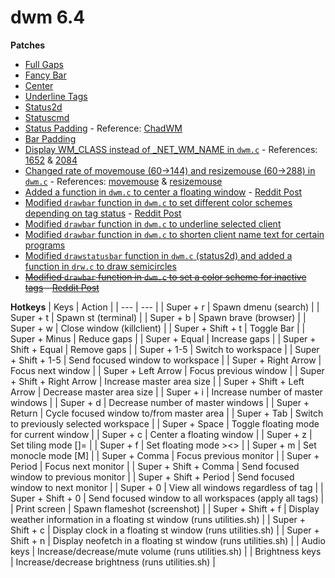 # dwm 6.4
**Patches**
* [Full Gaps](https://dwm.suckless.org/patches/fullgaps/)
* [Fancy Bar](https://dwm.suckless.org/patches/fancybar/)
* [Center](https://dwm.suckless.org/patches/center/)
* [Underline Tags](https://dwm.suckless.org/patches/underlinetags/)
* [Status2d](https://dwm.suckless.org/patches/status2d/)
* [Statuscmd](https://dwm.suckless.org/patches/statuscmd/)
* [Status Padding](https://github.com/BetaLost/dwm/commit/42839e104b0b2408b29f04a83a2b1489f93b271d) - Reference: [ChadWM](https://github.com/siduck/chadwm)
* [Bar Padding](https://github.com/BetaLost/dwm/commit/c4e325d27afee974f5bfd06fb3ce03d06e22efe2)
* [Display WM_CLASS instead of _NET_WM_NAME in `dwm.c`](https://www.reddit.com/r/dwm/comments/ssm1ph/how_to_make_it_so_that_the_window_title_only/) - References: [1652](https://github.com/BetaLost/dwm/blob/f452d3ea748492e43054e3c43639894b394dd178/dwm.c#L1652) & [2084](https://github.com/BetaLost/dwm/blob/f452d3ea748492e43054e3c43639894b394dd178/dwm.c#L2084)
* [Changed rate of movemouse (60->144) and resizemouse (60->288) in `dwm.c`](https://www.reddit.com/r/suckless/comments/tlxaqr/comment/i2ovsb1/) - References: [movemouse](https://github.com/BetaLost/dwm/blob/f452d3ea748492e43054e3c43639894b394dd178/dwm.c#L1242) & [resizemouse](https://github.com/BetaLost/dwm/blob/f452d3ea748492e43054e3c43639894b394dd178/dwm.c#L1396)
* [Added a function in `dwm.c` to center a floating window](https://github.com/BetaLost/dwm/blob/2ede06ded3f8d5a3b74c7ff671f4e81d21977ef1/dwm.c#L2212-L2227) - [Reddit Post](https://www.reddit.com/r/suckless/comments/cphe3h/comment/ewqnx65/)
* [Modified `drawbar` function in `dwm.c` to set different color schemes depending on tag status](https://github.com/BetaLost/dwm/blob/2ede06ded3f8d5a3b74c7ff671f4e81d21977ef1/dwm.c#L761) - [Reddit Post](https://www.reddit.com/r/suckless/comments/o9fqci/comment/h3c6jhr/)
* [Modified `drawbar` function in `dwm.c` to underline selected client](https://github.com/BetaLost/dwm/blob/2ede06ded3f8d5a3b74c7ff671f4e81d21977ef1/dwm.c#L802-L803)
* [Modified `drawbar` function in `dwm.c` to shorten client name text for certain programs](https://github.com/BetaLost/dwm/blob/16034c5586e7af4e1c7f0a500136fba519ca7923/dwm.c#L883-L887)
* [Modified `drawstatusbar` function in `dwm.c` (status2d) and added a function in `drw.c` to draw semicircles](https://github.com/BetaLost/dwm/commit/eb03e8b03b7fc2206c4bb471252cc296fb621de4)
* ~~[Modified `drawbar` function in `dwm.c` to set a color scheme for inactive tags](https://gitlab.com/d1str0l3ss/d1str0l3ss-dwm/-/blob/master/dwm.c?ref_type=heads#L579-L587) - [Reddit Post](https://www.reddit.com/r/unixporn/comments/13af8z1/comment/jj7cxeo/)~~

**Hotkeys**
| Keys | Action |
| --- | --- |
| Super + r | Spawn dmenu (search) |
| Super + t | Spawn st (terminal) |
| Super + b | Spawn brave (browser) |
| Super + w | Close window (killclient) |
| Super + Shift + t | Toggle Bar |
| Super + Minus | Reduce gaps |
| Super + Equal | Increase gaps |
| Super + Shift + Equal | Remove gaps |
| Super + 1-5 | Switch to workspace |
| Super + Shift + 1-5 | Send focused window to workspace |
| Super + Right Arrow | Focus next window |
| Super + Left Arrow | Focus previous window |
| Super + Shift + Right Arrow | Increase master area size |
| Super + Shift + Left Arrow | Decrease master area size |
| Super + i | Increase number of master windows |
| Super + d | Decrease number of master windows |
| Super + Return | Cycle focused window to/from master area |
| Super + Tab | Switch to previously selected workspace |
| Super + Space | Toggle floating mode for current window |
| Super + c | Center a floating window |
| Super + z | Set tiling mode []= |
| Super + f | Set floating mode ><> |
| Super + m | Set monocle mode [M] |
| Super + Comma | Focus previous monitor |
| Super + Period | Focus next monitor |
| Super + Shift + Comma | Send focused window to previous monitor |
| Super + Shift + Period | Send focused window to next monitor |
| Super + 0 | View all windows regardless of tag |
| Super + Shift + 0 | Send focused window to all workspaces (apply all tags) |
| Print screen | Spawn flameshot (screenshot) |
| Super + Shift + f | Display weather information in a floating st window (runs utilities.sh) |
| Super + Shift + c | Display clock in a floating st window (runs utilities.sh) |
| Super + Shift + n | Display neofetch in a floating st window (runs utilities.sh) |
| Audio keys | Increase/decrease/mute volume (runs utilities.sh) |
| Brightness keys | Increase/decrease brightness (runs utilities.sh) |
